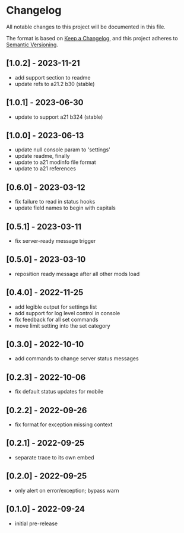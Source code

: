 # Changelog

All notable changes to this project will be documented in this file.

The format is based on [Keep a Changelog](https://keepachangelog.com/en/1.0.0/),
and this project adheres to [Semantic Versioning](https://semver.org/spec/v2.0.0.html).

## [1.0.2] - 2023-11-21

- add support section to readme
- update refs to a21.2 b30 (stable)

## [1.0.1] - 2023-06-30

- update to support a21 b324 (stable)

## [1.0.0] - 2023-06-13

- update null console param to 'settings'
- update readme, finally
- update to a21 modinfo file format
- update to a21 references

## [0.6.0] - 2023-03-12

- fix failure to read in status hooks
- update field names to begin with capitals

## [0.5.1] - 2023-03-11

- fix server-ready message trigger

## [0.5.0] - 2023-03-10

- reposition ready message after all other mods load

## [0.4.0] - 2022-11-25

- add legible output for settings list
- add support for log level control in console
- fix feedback for all set commands
- move limit setting into the set category

## [0.3.0] - 2022-10-10

- add commands to change server status messages

## [0.2.3] - 2022-10-06

- fix default status updates for mobile

## [0.2.2] - 2022-09-26

- fix format for exception missing context

## [0.2.1] - 2022-09-25

- separate trace to its own embed

## [0.2.0] - 2022-09-25

- only alert on error/exception; bypass warn

## [0.1.0] - 2022-09-24

- initial pre-release
